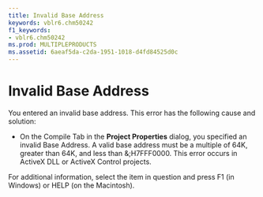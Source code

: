 ```yaml
---
title: Invalid Base Address
keywords: vblr6.chm50242
f1_keywords:
- vblr6.chm50242
ms.prod: MULTIPLEPRODUCTS
ms.assetid: 6aeaf5da-c2da-1951-1018-d4fd84525d0c
---
```



# Invalid Base Address

You entered an invalid base address. This error has the following cause and solution:



- On the Compile Tab in the  **Project Properties** dialog, you specified an invalid Base Address. A valid base address must be a multiple of 64K, greater than 64K, and less than &;H7FFF0000. This error occurs in ActiveX DLL or ActiveX Control projects.
    

For additional information, select the item in question and press F1 (in Windows) or HELP (on the Macintosh).

